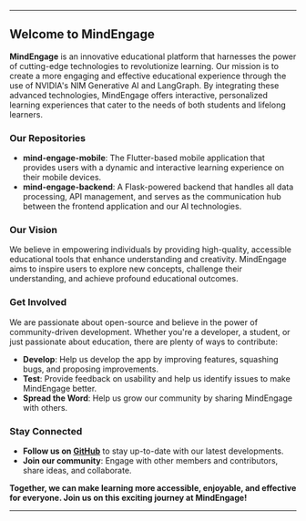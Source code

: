 
---

## Welcome to MindEngage

**MindEngage** is an innovative educational platform that harnesses the power of cutting-edge technologies to revolutionize learning. Our mission is to create a more engaging and effective educational experience through the use of NVIDIA's NIM Generative AI and LangGraph. By integrating these advanced technologies, MindEngage offers interactive, personalized learning experiences that cater to the needs of both students and lifelong learners.

### Our Repositories
- **mind-engage-mobile**: The Flutter-based mobile application that provides users with a dynamic and interactive learning experience on their mobile devices.
- **mind-engage-backend**: A Flask-powered backend that handles all data processing, API management, and serves as the communication hub between the frontend application and our AI technologies.

### Our Vision
We believe in empowering individuals by providing high-quality, accessible educational tools that enhance understanding and creativity. MindEngage aims to inspire users to explore new concepts, challenge their understanding, and achieve profound educational outcomes.

### Get Involved
We are passionate about open-source and believe in the power of community-driven development. Whether you're a developer, a student, or just passionate about education, there are plenty of ways to contribute:
- **Develop**: Help us develop the app by improving features, squashing bugs, and proposing improvements.
- **Test**: Provide feedback on usability and help us identify issues to make MindEngage better.
- **Spread the Word**: Help us grow our community by sharing MindEngage with others.

### Stay Connected
- **Follow us on [GitHub](https://github.com/mind-engage)** to stay up-to-date with our latest developments.
- **Join our community**: Engage with other members and contributors, share ideas, and collaborate.

**Together, we can make learning more accessible, enjoyable, and effective for everyone. Join us on this exciting journey at MindEngage!**

---
